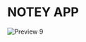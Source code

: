 # NOTEY APP


![Preview 9](https://user-images.githubusercontent.com/89961825/203981210-38f8530b-c562-47a6-8966-464570eb834f.png)
